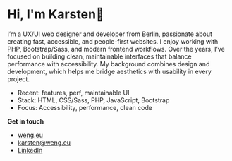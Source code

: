 ﻿# Hi, I'm Karsten🦎

I’m a UX/UI web designer and developer from Berlin, passionate about creating fast, accessible, and people-first websites. I enjoy working with PHP, Bootstrap/Sass, and modern frontend workflows. Over the years, I’ve focused on building clean, maintainable interfaces that balance performance with accessibility. My background combines design and development, which helps me bridge aesthetics with usability in every project.

-   Recent: features, perf, maintainable UI
-   Stack: HTML, CSS/Sass, PHP, JavaScript, Bootstrap
-   Focus: Accessibility, performance, clean code

**Get in touch**

-   [weng.eu](https://weng.eu/)
-   karsten@weng.eu
-   [LinkedIn](https://www.linkedin.com/in/kweng/)





